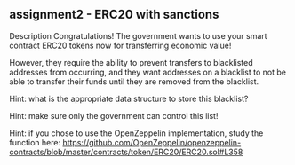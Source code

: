 ## assignment2 - ERC20 with sanctions

Description
Congratulations! The government wants to use your smart contract ERC20 tokens now for transferring economic value!

However, they require the ability to prevent transfers to blacklisted addresses from occurring, and they want addresses on a blacklist to not be able to transfer their funds until they are removed from the blacklist.

Hint: what is the appropriate data structure to store this blacklist?

Hint: make sure only the government can control this list!

Hint: if you chose to use the OpenZeppelin implementation, study the function here: https://github.com/OpenZeppelin/openzeppelin-contracts/blob/master/contracts/token/ERC20/ERC20.sol#L358